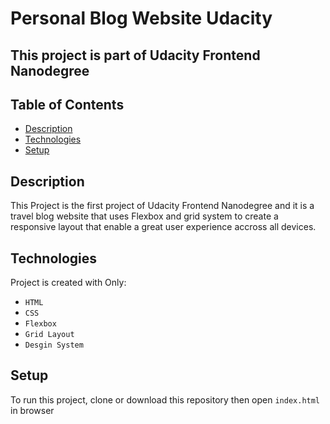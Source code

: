 # Personal Blog Website Udacity

## This project is part of Udacity Frontend Nanodegree
## Table of Contents

* [Description](#Description)
* [Technologies](#Technologies)
* [Setup](#Setup)


## Description

This Project is the first project of Udacity Frontend Nanodegree and it is a travel blog website that uses Flexbox and grid system to create a responsive layout that enable a great user experience accross all devices.





## Technologies
Project is created with Only:
* `HTML`
* `CSS`
* `Flexbox`
* `Grid Layout`
* `Desgin System`






## Setup
To run this project, clone or download this repository then open `index.html` in browser



